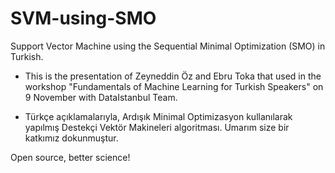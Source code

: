 # SVM-using-SMO
Support Vector Machine using the Sequential Minimal Optimization (SMO) in Turkish.

* This is the presentation of Zeyneddin Öz and Ebru Toka that used in the workshop 
"Fundamentals of Machine Learning for Turkish Speakers" on 9 November with DataIstanbul Team. 

* Türkçe açıklamalarıyla, Ardışık Minimal Optimizasyon kullanılarak yapılmış Destekçi Vektör Makineleri algoritması. 
Umarım size bir katkımız dokunmuştur. 


Open source, better science!
